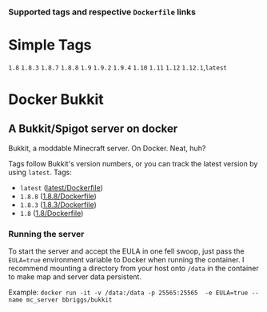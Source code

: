 ### Supported tags and respective `Dockerfile` links

# Simple Tags

`1.8`
`1.8.3`
`1.8.7`
`1.8.8`
`1.9`
`1.9.2`
`1.9.4`
`1.10`
`1.11`
`1.12`
`1.12.1`,`latest`

# Docker Bukkit
## A Bukkit/Spigot server on docker
Bukkit, a moddable Minecraft server. On Docker. Neat, huh?

Tags follow Bukkit's version numbers, or you can track the latest version by using `latest`.
Tags: 
* `latest` ([latest/Dockerfile](https://github.com/bbriggs/docker-bukkit/blob/latest/Dockerfile))
* `1.8.8`  ([1.8.8/Dockerfile](https://github.com/bbriggs/docker-bukkit/blob/1.8.8/Dockerfile))
* `1.8.3`  ([1.8.3/Dockerfile](https://github.com/bbriggs/docker-bukkit/blob/1.8.3/Dockerfile))
* `1.8`  ([1.8/Dockerfile](https://github.com/bbriggs/docker-bukkit/blob/1.8/Dockerfile))

### Running the server
To start the server and accept the EULA in one fell swoop, just pass the `EULA=true` environment variable to Docker when running the container. I recommend mounting a directory from your host onto `/data` in the container to make map and server data persistent. 

Example:
`docker run -it -v /data:/data -p 25565:25565  -e EULA=true --name mc_server bbriggs/bukkit` 

